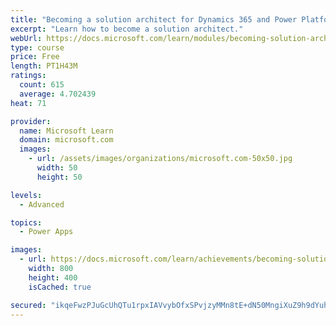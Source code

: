```yaml
---
title: "Becoming a solution architect for Dynamics 365 and Power Platform"
excerpt: "Learn how to become a solution architect."
webUrl: https://docs.microsoft.com/learn/modules/becoming-solution-architect/
type: course
price: Free
length: PT1H43M
ratings:
  count: 615
  average: 4.702439
heat: 71

provider:
  name: Microsoft Learn
  domain: microsoft.com
  images:
    - url: /assets/images/organizations/microsoft.com-50x50.jpg
      width: 50
      height: 50

levels:
  - Advanced

topics:
  - Power Apps

images:
  - url: https://docs.microsoft.com/learn/achievements/becoming-solution-architect-social.png
    width: 800
    height: 400
    isCached: true

secured: "ikqeFwzPJuGcUhQTu1rpxIAVvybOfxSPvjzyMMn8tE+dN50MngiXuZ9h9dYuhxnWzSA50keJUs8CmVww3FJW/uQRQsLSsv/Ji/3efjFxzONW+RfSqw7zFvj0uSWSNuu5pASRA+gfxy1ys857ggu0NeP0stYG8HNC/0tnwdQuv4j0gvnSVjho+bRSoWc8mAgr4ObI8hOqpuWgZ/puPrCDnjUOTkPHwYUdKZoWjByzXxCwGI6fEp21ENQGY3j/JotpNL/NnQDSqx0APocKcDowfzb4E+E1AbLtaFeHF5CiBlYNuY62qWShBByFbTYMtIFMgvbu7G9WCjIvQhU2H2mnccWvP9C0thzJfdhgq3Is3D0Uc6ZSrIVs+efZydnwzdkm6YVh+ZGPMKtttT7Loo8mXg==;vQS9avFhvhKpyP5u91g4HQ=="
---
```


